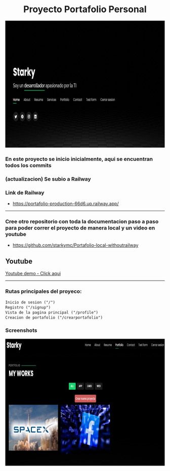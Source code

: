 <h1 align="center">Proyecto Portafolio Personal</h1>

<div align="center">
<img aling="center" width="900" height="400" src="index.png" />
</div>

### En este proyecto se inicio inicialmente, aqui se encuentran todos los commits
### (actualizacion) Se subio a Railway
### Link de Railway
   - https://portafolio-production-66d6.up.railway.app/
   
<hr>

### Cree otro repositorio con toda la documentacion paso a paso para poder correr el proyecto de manera local y un video en youtube
- https://github.com/starkymc/Portafolio-local-withoutrailway

## Youtube
[Youtube demo - Click aqui](https://www.youtube.com/watch?v=HJ986S9yxWo "link title")

<hr>


  
### Rutas principales del proyeco:
    Inicio de sesion ("/")
    Registro ("/signup")
    Vista de la pagina principal ("/profile")
    Creacion de portafolio ("/crearportafolio")
    

### Screenshots

<div align="center">
<img aling="center" width="900" height="400" src="crear.png" />
</div>
